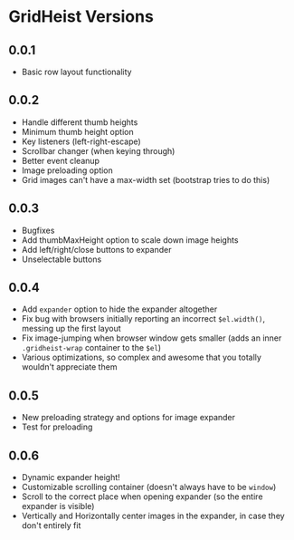 
GridHeist Versions
====================

0.0.1
------------

* Basic row layout functionality

0.0.2
------------

* Handle different thumb heights
* Minimum thumb height option
* Key listeners (left-right-escape)
* Scrollbar changer (when keying through)
* Better event cleanup
* Image preloading option
* Grid images can't have a max-width set (bootstrap tries to do this)

0.0.3
------------
* Bugfixes
* Add thumbMaxHeight option to scale down image heights
* Add left/right/close buttons to expander
* Unselectable buttons

0.0.4
------------
* Add `expander` option to hide the expander altogether
* Fix bug with browsers initially reporting an incorrect `$el.width()`, messing up the first layout
* Fix image-jumping when browser window gets smaller (adds an inner `.gridheist-wrap` container to the `$el`)
* Various optimizations, so complex and awesome that you totally wouldn't appreciate them

0.0.5
------------
* New preloading strategy and options for image expander
* Test for preloading

0.0.6
------------
* Dynamic expander height!
* Customizable scrolling container (doesn't always have to be `window`)
* Scroll to the correct place when opening expander (so the entire expander is visible)
* Vertically and Horizontally center images in the expander, in case they don't entirely fit

